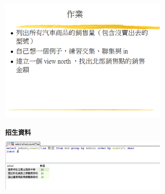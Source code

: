 
![image](https://github.com/4080E68/database2/blob/main/作業3/images/0501作業.PNG)

## 招生資料
![image](https://github.com/4080E68/database2/blob/main/作業3/images/招生資料.PNG)

